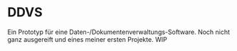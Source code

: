 # DDVS
Ein Prototyp für eine Daten-/Dokumentenverwaltungs-Software. Noch nicht ganz ausgereift und eines meiner ersten Projekte. WIP
